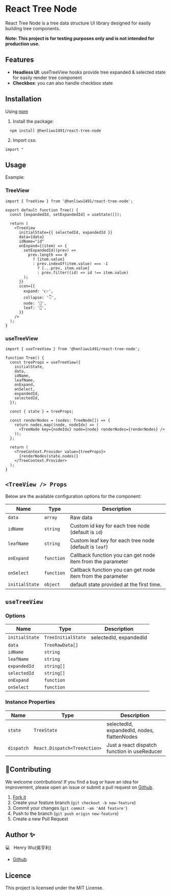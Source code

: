 # React Tree Node

React Tree Node is a tree data structure UI library designed for easily building tree components.

<!-- [Demo](https://stackblitz.com/edit/react-beautiful-timeline?file=src%2FApp.tsx) -->

**Note: This project is for testing purposes only and is not intended for production use.**

## Features

<!-- - 🚥&nbsp; **Versatile Display**: Render timelines in both `Horizontal` and `Vertical` modes, providing flexibility in presentation.

- 📺&nbsp; **Auto Animation**: Enjoy the seamless experience of auto-starting animations when the timeline enters the viewport.

- 🔧&nbsp; **Easy Customization**: Effortlessly render custom content with straightforward customization options.

- 🎭&nbsp; **Component Flexibility**: Customize every component with ease, allowing you to tailor the appearance to your specific needs.

- 🖼️&nbsp; **Custom Icons**: Enhance visual appeal by using custom icons within the dots of the timeline.

- 💪&nbsp; **TypeScript Integration**: Benefit from the advantages of [Typescript](https://www.typescriptlang.org/) for enhanced code reliability.

- 🎨&nbsp; **TailwindCSS Styling**: Achieve a sleek and modern design with styling powered by [TailwindCSS](https://tailwindcss.com/). -->

- **Headless UI**: useTreeView hooks provide tree expanded & selected state for easily render tree component
- **Checkbox**: you can also handle checkbox state

## Installation

Using [npm](https://npmjs.com/)

1. Install the package:

```
  npm install @henliwu1491/react-tree-node
```

2. Import css:

```
import "
```

## Usage

Example:

### TreeView

```tsx
import { TreeView } from '@henliwu1491/react-tree-node';

export default function Tree() {
  const [expandedId, setExpandedId] = useState([]);

  return (
    <TreeView
      initialState={{ selectedId, expandedId }}
      data={data}
      idName="id"
      onExpand={(item) => {
        setExpandedId((prev) =>
          prev.length === 0
            ? [item.value]
            : prev.indexOf(item.value) === -1
              ? [...prev, item.value]
              : prev.filter((id) => id !== item.value)
        );
      }}
      icon={{
        expand: '👉',
        collapse: '👇',
        node: '🌲',
        leaf: '🍃',
      }}
    />
  );
}
```

### useTreeView

```tsx
import { useTreeView } from '@henliwu1491/react-tree-node';

function Tree() {
  const treeProps = useTreeView({
    initialState,
    data,
    idName,
    leafName,
    onExpand,
    onSelect,
    expandedId,
    selectedId,
  });

  const { state } = treeProps;

  const renderNodes = (nodes: TreeNode[]) => {
    return nodes.map((node, nodeIdx) => (
      <TreeNode key={nodeIdx} node={node} renderNodes={renderNodes} />
    ));
  };

  return (
    <TreeContext.Provider value={treeProps}>
      {renderNodes(state.nodes)}
    </TreeContext.Provider>
  );
}
```

## `<TreeView /> Props`

Below are the available configuration options for the component:

| Name           | Type       | Description                                                |
| -------------- | ---------- | ---------------------------------------------------------- |
| `data`         | `array`    | Raw data                                                   |
| `idName`       | `string`   | Custom id key for each tree node (default is `id`)         |
| `leafName`     | `string`   | Custom leaf key for each tree node (default is `leaf`)     |
| `onExpand`     | `function` | Callback function you can get node item from the parameter |
| `onSelect`     | `function` | Callback function you can get node item from the parameter |
| `initialState` | `object`   | default state provided at the first time.                  |

## `useTreeView`

### Options

| Name           | Type               | Description            |
| -------------- | ------------------ | ---------------------- |
| `initialState` | `TreeInitialState` | selectedId, expandedId |
| `data`         | `TreeRawData[]`    |                        |
| `idName`       | `string`           |                        |
| `leafName`     | `string`           |                        |
| `expandedId`   | `string[]`         |                        |
| `selectedId`   | `string[]`         |                        |
| `onExpand`     | `function`         |                        |
| `onSelect`     | `function`         |                        |

### Instance Properties

| Name       | Type                         | Description                                  |
| ---------- | ---------------------------- | -------------------------------------------- |
| `state`    | `TreeState`                  | selectedId, expandedId, nodes, flattenNodes  |
| `dispatch` | `React.Dispatch<TreeAction>` | Just a react dispatch function in useReducer |

## 🤝Contributing

We welcome contributions! If you find a bug or have an idea for improvement, please open an issue or submit a pull request on [Github](https://github.com/henry-wu-1130/react-tree-node).

1. [Fork it](https://github.com/mevlutcantuna/react-beautiful-timeline/fork)
2. Create your feature branch (`git checkout -b new-feature`)
3. Commit your changes (`git commit -am 'Add feature'`)
4. Push to the branch (`git push origin new-feature`)
5. Create a new Pull Request

## Author ✨

💻 &nbsp; Henry Wu(吳亨利)

<!-- - [LinkedIn](https://linkedin.com/in/mevlutcantuna) -->

- [Github](https://github.com/henry-wu-1130)

## Licence

This project is licensed under the MIT License.
